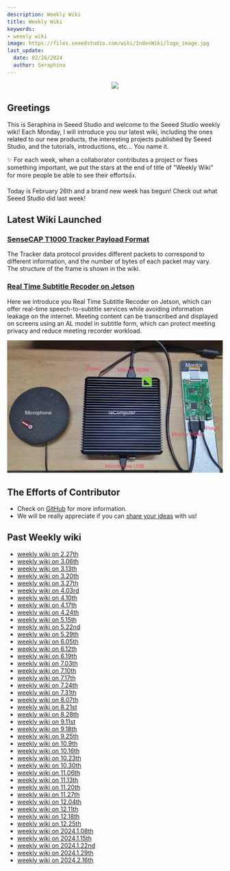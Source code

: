 ```yaml
---
description: Weekly Wiki 
title: Weekly Wiki 
keywords:
- weeely wiki
image: https://files.seeedstudio.com/wiki/IndexWiki/logo_image.jpg
last_update:
  date: 02/26/2024
  author: Seraphina
---
```


<div align="center"><img width={1000} src="https://files.seeedstudio.com/wiki/IndexWiki/logo.png" /></div>

## Greetings

This is Seraphina in Seeed Studio and welcome to the Seeed Studio weekly wiki! Each Monday, I will introduce you our latest wiki, including the ones related to our new products, the interesting projects published by Seeed Studio, and the tutorials, introductions, etc... You name it.

✨ For each week, when a collaborator contributes a project or fixes something important, we put the stars at the end of title of "Weekly Wiki" for more people be able to see their efforts👍.

Today is February 26th and a brand new week has begun! Check out what Seeed Studio did last week!

## Latest Wiki Launched

### [SenseCAP T1000 Tracker Payload Format](https://wiki.seeedstudio.com/Real_Time_Subtitle_Recoder_on_Jetson/)

The Tracker data protocol provides different packets to correspond to different information, and the number of bytes of each packet may vary. The structure of the frame is shown in the wiki.



### [Real Time Subtitle Recoder on Jetson](https://wiki.seeedstudio.com/Grove_Wio_E5_SenseCAP_Cloud_Demo/)

Here we introduce you Real Time Subtitle Recoder on Jetson, which can offer real-time speech-to-subtitle services while avoiding information leakage on the internet. Meeting content can be transcribed and displayed on screens using an AL model in subtitle form, which can protect meeting privacy and reduce meeting recorder workload.

<p style={{textAlign: 'center'}}><img src="https://github.com/Seeed-Projects/Real-time-Subtitle-Recorder-on-Jetson/raw/main/sources/recorder_hardware_connection.png" alt="pir" width={800} height="auto" /></p>



<!-- ## Existed Wiki Updated

### [Grove - Sunlight Sensor](https://wiki.seeedstudio.com/Grove-Sunlight_Sensor/#si1145---play-with-arduino)

The Grove - Sunlight Sensor has two versions: one is SI1145, and the other is Si1151. We have currently developed Arduino and Raspberry Pi applications for both versions.

### [Grove Vision AI Module - Resources](https://wiki.seeedstudio.com/Grove-Vision-AI-Module/#resources)

We've updated to add the resources for Grove Vision AI

### [reServer X86 - Pin information](https://wiki.seeedstudio.com/reServer-Getting-Started/#pin-information)

Here, we have listed the pin information for the 8-Pin Power Connector, 28-Pin Arduino Pinout, 9-Pin COM Pinout, 9-Pin USB2.0 Pinout, and 9-Pin Front Panel Pinout in reServer X86 for everyone's reference. -->

## The Efforts of Contributor

<!-- ### [XIAO ESP32C3 Prism Display](https://wiki.seeedstudio.com/xiao-esp32c3-prism-display/)

Thanks our contributor Tim to create XIAO ESP32C3 Prism Display.

This project uses the ESP32C3 to create a three-dimensional display using a splitter prism. This guide works to explain the steps required to build the enclosure, attach associated electronics, and install the firmware. 

<p style={{textAlign: 'center'}}><img src="https://raw.githubusercontent.com/Timo614/xiao-prism-buddy/main/docs/photos/enclosure/assembled.jpg" alt="pir" width={500} height="auto" /></p> -->


- Check on [GitHub](https://github.com/orgs/Seeed-Studio/projects/6) for more information.
- We will be really appreciate if you can [share your ideas](https://github.com/orgs/Seeed-Studio/projects/6?pane=issue&itemId=35179519) with us! 


## Past Weekly wiki

- [weekly wiki on 2.27th](/Seeed_Elderly/weekly_wiki/wiki227)
- [weekly wiki on 3.06th](/Seeed_Elderly/weekly_wiki/wiki306)
- [weekly wiki on 3.13th](/Seeed_Elderly/weekly_wiki/wiki313)
- [weekly wiki on 3.20th](/Seeed_Elderly/weekly_wiki/wiki320)
- [weekly wiki on 3.27th](/Seeed_Elderly/weekly_wiki/wiki327)
- [weekly wiki on 4.03rd](/Seeed_Elderly/weekly_wiki/wiki403)
- [weekly wiki on 4.10th](/Seeed_Elderly/weekly_wiki/wiki410)
- [weekly wiki on 4.17th](/Seeed_Elderly/weekly_wiki/wiki417)
- [weekly wiki on 4.24th](/Seeed_Elderly/weekly_wiki/wiki424)
- [weekly wiki on 5.15th](/Seeed_Elderly/weekly_wiki/wiki515)
- [weekly wiki on 5.22nd](/Seeed_Elderly/weekly_wiki/wiki522)
- [weekly wiki on 5.29th](/Seeed_Elderly/weekly_wiki/wiki529)
- [weekly wiki on 6.05th](/Seeed_Elderly/weekly_wiki/wiki605)
- [weekly wiki on 6.12th](/Seeed_Elderly/weekly_wiki/wiki612)
- [weekly wiki on 6.19th](/Seeed_Elderly/weekly_wiki/wiki619)
- [weekly wiki on 7.03th](/Seeed_Elderly/weekly_wiki/wiki703)
- [weekly wiki on 7.10th](/Seeed_Elderly/weekly_wiki/wiki710)
- [weekly wiki on 7.17th](/Seeed_Elderly/weekly_wiki/wiki717)
- [weekly wiki on 7.24th](/Seeed_Elderly/weekly_wiki/wiki724)
- [weekly wiki on 7.31th](/Seeed_Elderly/weekly_wiki/wiki731)
- [weekly wiki on 8.07th](/Seeed_Elderly/weekly_wiki/wiki807)
- [weekly wiki on 8.21st](/Seeed_Elderly/weekly_wiki/wiki821)
- [weekly wiki on 8.28th](/Seeed_Elderly/weekly_wiki/wiki828)
- [weekly wiki on 9.11st](/Seeed_Elderly/weekly_wiki/wiki911)
- [weekly wiki on 9.18th](/Seeed_Elderly/weekly_wiki/wiki918)
- [weekly wiki on 9.25th](/Seeed_Elderly/weekly_wiki/wiki925)
- [weekly wiki on 10.9th](/Seeed_Elderly/weekly_wiki/wiki1009)
- [weekly wiki on 10.16th](/Seeed_Elderly/weekly_wiki/wiki1016)
- [weekly wiki on 10.23th](/Seeed_Elderly/weekly_wiki/wiki1023)
- [weekly wiki on 10.30th](/Seeed_Elderly/weekly_wiki/wiki1030)
- [weekly wiki on 11.06th](/Seeed_Elderly/weekly_wiki/wiki1106)
- [weekly wiki on 11.13th](/Seeed_Elderly/weekly_wiki/wiki1113)
- [weekly wiki on 11.20th](/Seeed_Elderly/weekly_wiki/wiki1120)
- [weekly wiki on 11.27th](/Seeed_Elderly/weekly_wiki/wiki1127)
- [weekly wiki on 12.04th](/Seeed_Elderly/weekly_wiki/wiki1204)
- [weekly wiki on 12.11th](/Seeed_Elderly/weekly_wiki/wiki1211)
- [weekly wiki on 12.18th](/Seeed_Elderly/weekly_wiki/wiki1218)
- [weekly wiki on 12.25th](/Seeed_Elderly/weekly_wiki/wiki1225)
- [weekly wiki on 2024.1.08th](/Seeed_Elderly/weekly_wiki/wiki240108)
- [weekly wiki on 2024.1.15th](/Seeed_Elderly/weekly_wiki/wiki240115)
- [weekly wiki on 2024.1.22nd](/Seeed_Elderly/weekly_wiki/wiki240122)
- [weekly wiki on 2024.1.29th](/Seeed_Elderly/weekly_wiki/wiki240129)
- [weekly wiki on 2024.2.16th](/Seeed_Elderly/weekly_wiki/wiki240219)